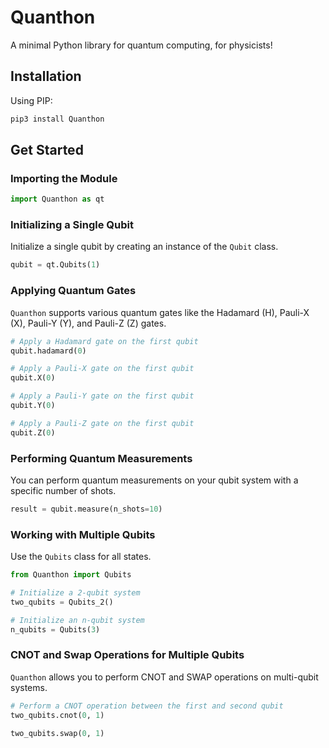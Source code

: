 # Quanthon

A minimal Python library for quantum computing, for physicists!

## Installation

Using PIP:
```sh
pip3 install Quanthon
```

## Get Started

### Importing the Module

```python
import Quanthon as qt
```

### Initializing a Single Qubit

Initialize a single qubit by creating an instance of the `Qubit` class.

```python
qubit = qt.Qubits(1)
```

### Applying Quantum Gates

`Quanthon` supports various quantum gates like the Hadamard (H), Pauli-X (X), Pauli-Y (Y), and Pauli-Z (Z) gates.

```python
# Apply a Hadamard gate on the first qubit
qubit.hadamard(0)

# Apply a Pauli-X gate on the first qubit
qubit.X(0)

# Apply a Pauli-Y gate on the first qubit
qubit.Y(0)

# Apply a Pauli-Z gate on the first qubit
qubit.Z(0)
```

### Performing Quantum Measurements

You can perform quantum measurements on your qubit system with a specific number of shots.

```python
result = qubit.measure(n_shots=10)
```

### Working with Multiple Qubits

Use the `Qubits` class for all states.

```python
from Quanthon import Qubits

# Initialize a 2-qubit system
two_qubits = Qubits_2()

# Initialize an n-qubit system
n_qubits = Qubits(3)
```

### CNOT and Swap Operations for Multiple Qubits

`Quanthon` allows you to perform CNOT and SWAP operations on multi-qubit systems.

```python
# Perform a CNOT operation between the first and second qubit
two_qubits.cnot(0, 1)

two_qubits.swap(0, 1)
```

